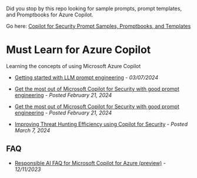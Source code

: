 Did you stop by this repo looking for sample prompts, prompt templates, and Promptbooks for Azure Copilot.

Go here: <a href="https://github.com/pierreroman/Azure-Copilot-Prompts/tree/main/Prompts" target="_blank">Copilot for Security Prompt Samples, Promptbooks, and Templates</a>

# Must Learn for Azure Copilot<br>

Learning the concepts of using Microsoft Azure Copilot

* <a href="https://learn.microsoft.com/ai/playbook/technology-guidance/generative-ai/working-with-llms/prompt-engineering?WT.mc_id=modinfra-134800-pierrer" target="_blank">Getting started with LLM prompt engineering</a> - <i>03/07/2024</i><br>



* <a href="https://www.microsoft.com/en-us/security/blog/2024/02/21/get-the-most-out-of-microsoft-copilot-for-security-with-good-prompt-engineering/" target="_blank">Get the most out of Microsoft Copilot for Security with good prompt engineering</a> - <i>Posted February 21, 2024</i><br>
* <a href="https://www.microsoft.com/en-us/security/blog/2024/02/21/get-the-most-out-of-microsoft-copilot-for-security-with-good-prompt-engineering/" target="_blank">Get the most out of Microsoft Copilot for Security with good prompt engineering</a> - <i>Posted February 21, 2024</i><br>
* <a href="https://techcommunity.microsoft.com/t5/microsoft-security-copilot-blog/improving-threat-hunting-efficiency-using-copilot-for-security/ba-p/4077527" target="_blank">Improving Threat Hunting Efficiency using Copilot for Security</a> - <i>Posted March 7, 2024</i><br>

## FAQ<br>

* <a href="https://review.learn.microsoft.com/azure/copilot/responsible-ai-faq?branch=main&WT.mc_id=modinfra-134800-pierrer" target="_blank">Responsible AI FAQ for Microsoft Copilot for Azure (preview)</a> - <i>12/11/2023</i><br>


